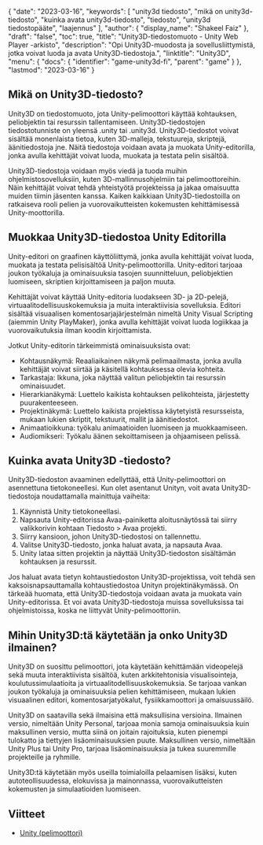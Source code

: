 {
  "date": "2023-03-16",
  "keywords": [
"unity3d tiedosto",
"mikä on unity3d-tiedosto",
"kuinka avata unity3d-tiedosto",
"tiedosto",
"unity3d tiedostopääte",
"laajennus"
],
  "author": {
    "display_name": "Shakeel Faiz"
},
  "draft": "false",
  "toc": true,
  "title": "Unity3D-tiedostomuoto - Unity Web Player -arkisto",
  "description": "Opi Unity3D-muodosta ja sovellusliittymistä, jotka voivat luoda ja avata Unity3D-tiedostoja.",
  "linktitle": "Unity3D",
  "menu": {
    "docs": {
      "identifier": "game-unity3d-fi",
      "parent": "game"
}
},
  "lastmod": "2023-03-16"
}

## Mikä on Unity3D-tiedosto?

Unity3D on tiedostomuoto, jota Unity-pelimoottori käyttää kohtauksen, peliobjektin tai resurssin tallentamiseen. Unity3D-tiedostojen tiedostotunniste on yleensä .unity tai .unity3d. Unity3D-tiedostot voivat sisältää monenlaista tietoa, kuten 3D-malleja, tekstuureja, skriptejä, äänitiedostoja jne. Näitä tiedostoja voidaan avata ja muokata Unity-editorilla, jonka avulla kehittäjät voivat luoda, muokata ja testata pelin sisältöä.

Unity3D-tiedostoja voidaan myös viedä ja tuoda muihin ohjelmistosovelluksiin, kuten 3D-mallinnusohjelmiin tai pelimoottoreihin. Näin kehittäjät voivat tehdä yhteistyötä projekteissa ja jakaa omaisuutta muiden tiimin jäsenten kanssa. Kaiken kaikkiaan Unity3D-tiedostoilla on ratkaiseva rooli pelien ja vuorovaikutteisten kokemusten kehittämisessä Unity-moottorilla.

## Muokkaa Unity3D-tiedostoa Unity Editorilla

Unity-editori on graafinen käyttöliittymä, jonka avulla kehittäjät voivat luoda, muokata ja testata pelisisältöä Unity-pelimoottorilla. Unity-editori tarjoaa joukon työkaluja ja ominaisuuksia tasojen suunnitteluun, peliobjektien luomiseen, skriptien kirjoittamiseen ja paljon muuta.

Kehittäjät voivat käyttää Unity-editoria luodakseen 3D- ja 2D-pelejä, virtuaalitodellisuuskokemuksia ja muita interaktiivisia sovelluksia. Editori sisältää visuaalisen komentosarjajärjestelmän nimeltä Unity Visual Scripting (aiemmin Unity PlayMaker), jonka avulla kehittäjät voivat luoda logiikkaa ja vuorovaikutuksia ilman koodin kirjoittamista.

Jotkut Unity-editorin tärkeimmistä ominaisuuksista ovat:

- Kohtausnäkymä: Reaaliaikainen näkymä pelimaailmasta, jonka avulla kehittäjät voivat siirtää ja käsitellä kohtauksessa olevia kohteita.
- Tarkastaja: Ikkuna, joka näyttää valitun peliobjektin tai resurssin ominaisuudet.
- Hierarkianäkymä: Luettelo kaikista kohtauksen pelikohteista, järjestetty puurakenteeseen.
- Projektinäkymä: Luettelo kaikista projektissa käytetyistä resursseista, mukaan lukien skriptit, tekstuurit, mallit ja äänitiedostot.
- Animaatioikkuna: työkalu animaatioiden luomiseen ja muokkaamiseen.
- Audiomikseri: Työkalu äänen sekoittamiseen ja ohjaamiseen pelissä.

## Kuinka avata Unity3D -tiedosto?

Unity3D-tiedoston avaaminen edellyttää, että Unity-pelimoottori on asennettuna tietokoneellesi. Kun olet asentanut Unityn, voit avata Unity3D-tiedostoja noudattamalla mainittuja vaiheita:

1. Käynnistä Unity tietokoneellasi.
2. Napsauta Unity-editorissa Avaa-painiketta aloitusnäytössä tai siirry valikkorivin kohtaan Tiedosto > Avaa projekti.
3. Siirry kansioon, johon Unity3D-tiedostosi on tallennettu.
4. Valitse Unity3D-tiedosto, jonka haluat avata, ja napsauta Avaa.
5. Unity lataa sitten projektin ja näyttää Unity3D-tiedoston sisältämän kohtauksen ja resurssit.

Jos haluat avata tietyn kohtaustiedoston Unity3D-projektissa, voit tehdä sen kaksoisnapsauttamalla kohtaustiedostoa Unityn projektinäkymässä. On tärkeää huomata, että Unity3D-tiedostoja voidaan avata ja muokata vain Unity-editorissa. Et voi avata Unity3D-tiedostoja muissa sovelluksissa tai ohjelmistoissa, koska ne liittyvät Unity-pelimoottoriin.

## Mihin Unity3D:tä käytetään ja onko Unity3D ilmainen?

Unity3D on suosittu pelimoottori, jota käytetään kehittämään videopelejä sekä muuta interaktiivista sisältöä, kuten arkkitehtonisia visualisointeja, koulutussimulaatioita ja virtuaalitodellisuuskokemuksia. Se tarjoaa vankan joukon työkaluja ja ominaisuuksia pelien kehittämiseen, mukaan lukien visuaalinen editori, komentosarjatyökalut, fysiikkamoottori ja omaisuussäilö.

Unity3D on saatavilla sekä ilmaisina että maksullisina versioina. Ilmainen versio, nimeltään Unity Personal, tarjoaa monia samoja ominaisuuksia kuin maksullinen versio, mutta siinä on joitain rajoituksia, kuten pienempi tulokatto ja tiettyjen lisäominaisuuksien puute. Maksullinen versio, nimeltään Unity Plus tai Unity Pro, tarjoaa lisäominaisuuksia ja tukea suuremmille projekteille ja ryhmille.

Unity3D:tä käytetään myös useilla toimialoilla pelaamisen lisäksi, kuten autoteollisuudessa, elokuvissa ja mainonnassa, vuorovaikutteisten kokemusten ja simulaatioiden luomiseen.

## Viitteet
* [Unity (pelimoottori)](https://en.wikipedia.org/wiki/Unity_(game_engine))


